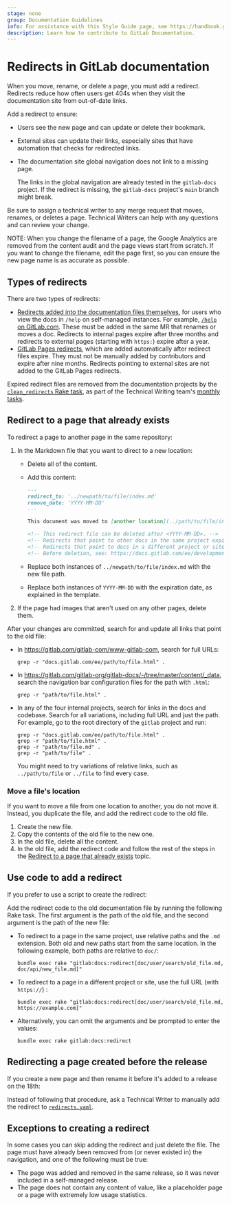 ```yaml
---
stage: none
group: Documentation Guidelines
info: For assistance with this Style Guide page, see https://handbook.gitlab.com/handbook/product/ux/technical-writing/#assignments-to-other-projects-and-subjects.
description: Learn how to contribute to GitLab Documentation.
---
```


<!---
  The clean_redirects Rake task in the gitlab-docs repository manually
  excludes this file. If the line containing remove_date is moved to a new
  document, update the Rake task with the new location.

  https://gitlab.com/gitlab-org/gitlab-docs/-/blob/1979f985708d64558bb487fbe9ed5273729c01b7/Rakefile#L306
--->

# Redirects in GitLab documentation

When you move, rename, or delete a page, you must add a redirect. Redirects reduce
how often users get 404s when they visit the documentation site from out-of-date links.

Add a redirect to ensure:

- Users see the new page and can update or delete their bookmark.
- External sites can update their links, especially sites that have automation that
  checks for redirected links.
- The documentation site global navigation does not link to a missing page.

  The links in the global navigation are already tested in the `gitlab-docs` project.
  If the redirect is missing, the `gitlab-docs` project's `main` branch might break.

Be sure to assign a technical writer to any merge request that moves, renames, or deletes a page.
Technical Writers can help with any questions and can review your change.

NOTE:
When you change the filename of a page, the Google Analytics are removed
from the content audit and the page views start from scratch.
If you want to change the filename, edit the page first,
so you can ensure the new page name is as accurate as possible.

## Types of redirects

There are two types of redirects:

- [Redirects added into the documentation files themselves](#redirect-to-a-page-that-already-exists), for users who
  view the docs in `/help` on self-managed instances. For example,
  [`/help` on GitLab.com](https://gitlab.com/help). These must be added in the same
  MR that renames or moves a doc. Redirects to internal pages expire after three months
  and redirects to external pages (starting with `https:`) expire after a year.
- [GitLab Pages redirects](../../user/project/pages/redirects.md), which are added
  automatically after redirect files expire. They must not be manually added by
  contributors and expire after nine months. Redirects pointing to external sites
  are not added to the GitLab Pages redirects.

Expired redirect files are removed from the documentation projects by the
[`clean_redirects` Rake task](https://gitlab.com/gitlab-org/gitlab-docs/-/blob/main/doc/raketasks.md#clean-up-redirects),
as part of the Technical Writing team's [monthly tasks](https://gitlab.com/gitlab-org/technical-writing/-/blob/main/.gitlab/issue_templates/tw-monthly-tasks.md).

## Redirect to a page that already exists

To redirect a page to another page in the same repository:

1. In the Markdown file that you want to direct to a new location:

   - Delete all of the content.
   - Add this content:

     ```markdown
     ---
     redirect_to: '../newpath/to/file/index.md'
     remove_date: 'YYYY-MM-DD'
     ---

     This document was moved to [another location](../path/to/file/index.md).

     <!-- This redirect file can be deleted after <YYYY-MM-DD>. -->
     <!-- Redirects that point to other docs in the same project expire in three months. -->
     <!-- Redirects that point to docs in a different project or site (for example, link is not relative and starts with `https:`) expire in one year. -->
     <!-- Before deletion, see: https://docs.gitlab.com/ee/development/documentation/redirects.html -->
     ```

   - Replace both instances of `../newpath/to/file/index.md` with the new file path.
   - Replace both instances of `YYYY-MM-DD` with the expiration date, as explained in the template.

1. If the page had images that aren't used on any other pages, delete them.

After your changes are committed, search for and update all links that point to the old file:

- In <https://gitlab.com/gitlab-com/www-gitlab-com>, search for full URLs:

  ```shell
  grep -r "docs.gitlab.com/ee/path/to/file.html" .
  ```

- In <https://gitlab.com/gitlab-org/gitlab-docs/-/tree/master/content/_data>,
  search the navigation bar configuration files for the path with `.html`:

  ```shell
  grep -r "path/to/file.html" .
   ```

- In any of the four internal projects, search for links in the docs
  and codebase. Search for all variations, including full URL and just the path.
  For example, go to the root directory of the `gitlab` project and run:

  ```shell
  grep -r "docs.gitlab.com/ee/path/to/file.html" .
  grep -r "path/to/file.html" .
  grep -r "path/to/file.md" .
  grep -r "path/to/file" .
  ```

  You might need to try variations of relative links, such as `../path/to/file` or
  `../file` to find every case.

### Move a file's location

If you want to move a file from one location to another, you do not move it.
Instead, you duplicate the file, and add the redirect code to the old file.

1. Create the new file.
1. Copy the contents of the old file to the new one.
1. In the old file, delete all the content.
1. In the old file, add the redirect code and follow the rest of the steps in
   the [Redirect to a page that already exists](#redirect-to-a-page-that-already-exists) topic.

## Use code to add a redirect

If you prefer to use a script to create the redirect:

Add the redirect code to the old documentation file by running the
following Rake task. The first argument is the path of the old file,
and the second argument is the path of the new file:

- To redirect to a page in the same project, use relative paths and
  the `.md` extension. Both old and new paths start from the same location.
  In the following example, both paths are relative to `doc/`:

  ```shell
  bundle exec rake "gitlab:docs:redirect[doc/user/search/old_file.md, doc/api/new_file.md]"
  ```

- To redirect to a page in a different project or site, use the full URL (with `https://`) :

  ```shell
  bundle exec rake "gitlab:docs:redirect[doc/user/search/old_file.md, https://example.com]"
  ```

- Alternatively, you can omit the arguments and be prompted to enter the values:

  ```shell
  bundle exec rake gitlab:docs:redirect
  ```

## Redirecting a page created before the release

If you create a new page and then rename it before it's added to a release on the 18th:

Instead of following that procedure, ask a Technical Writer to manually add the redirect
to [`redirects.yaml`](https://gitlab.com/gitlab-org/gitlab-docs/-/blob/main/content/_data/redirects.yaml).

## Exceptions to creating a redirect

In some cases you can skip adding the redirect and just delete the file. The page
must have already been removed from (or never existed in) the navigation, and one
of the following must be true:

- The page was added and removed in the same release, so it was never included in
  a self-managed release.
- The page does not contain any content of value, like a placeholder page or a page
  with extremely low usage statistics.

